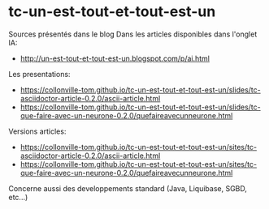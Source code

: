 # tc-un-est-tout-et-tout-est-un
Sources présentés dans le blog
Dans les articles disponibles dans l'onglet IA:

* http://un-est-tout-et-tout-est-un.blogspot.com/p/ai.html

Les presentations:

* https://collonville-tom.github.io/tc-un-est-tout-et-tout-est-un/slides/tc-asciidoctor-article-0.2.0/ascii-article.html
* https://collonville-tom.github.io/tc-un-est-tout-et-tout-est-un/slides/tc-que-faire-avec-un-neurone-0.2.0/quefaireavecunneurone.html

Versions articles:

* https://collonville-tom.github.io/tc-un-est-tout-et-tout-est-un/sites/tc-asciidoctor-article-0.2.0/ascii-article.html
* https://collonville-tom.github.io/tc-un-est-tout-et-tout-est-un/sites/tc-que-faire-avec-un-neurone-0.2.0/quefaireavecunneurone.html

Concerne aussi des developpements standard (Java, Liquibase, SGBD, etc...)